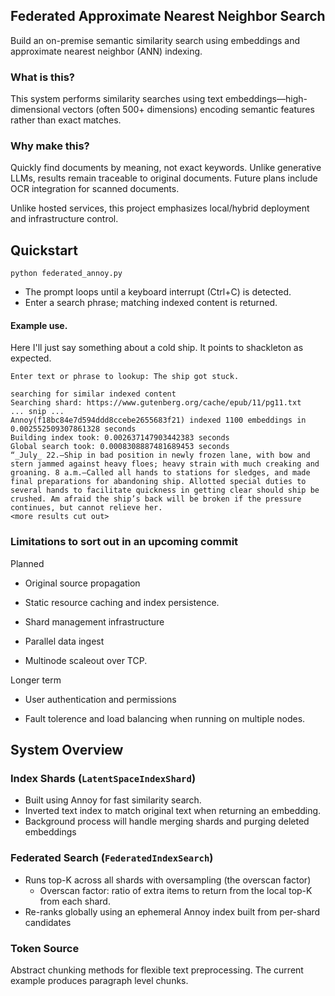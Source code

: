 ## Federated Approximate Nearest Neighbor Search

Build an on-premise semantic similarity search using embeddings and approximate nearest neighbor (ANN) indexing.

 ### What is this?
This system performs similarity searches using text embeddings—high-dimensional vectors (often 500+ dimensions) encoding semantic features rather than exact matches.

 ### Why make this?
Quickly find documents by meaning, not exact keywords. Unlike generative LLMs, results remain traceable to original documents. Future plans include OCR integration for scanned documents.

Unlike hosted services, this project emphasizes local/hybrid deployment and infrastructure control.

## Quickstart

```
python federated_annoy.py
```

- The prompt loops until a keyboard interrupt (Ctrl+C) is detected.
- Enter a search phrase; matching indexed content is returned.

#### Example use.

Here I'll just say something about a cold ship. It points to shackleton as expected.
```
Enter text or phrase to lookup: The ship got stuck.

searching for similar indexed content
Searching shard: https://www.gutenberg.org/cache/epub/11/pg11.txt
... snip ...
Annoy(f18bc84e7d594ddd8ccebe2655683f21) indexed 1100 embeddings in 0.002552509307861328 seconds
Building index took: 0.002637147903442383 seconds
Global search took: 0.0008308887481689453 seconds
“_July_ 22.—Ship in bad position in newly frozen lane, with bow and
stern jammed against heavy floes; heavy strain with much creaking and
groaning. 8 a.m.—Called all hands to stations for sledges, and made
final preparations for abandoning ship. Allotted special duties to
several hands to facilitate quickness in getting clear should ship be
crushed. Am afraid the ship’s back will be broken if the pressure
continues, but cannot relieve her.
<more results cut out>
```

### Limitations to sort out in an upcoming commit
Planned
- Original source propagation

- Static resource caching and index persistence.

- Shard management infrastructure

- Parallel data ingest

- Multinode scaleout over TCP.

Longer term

- User authentication and permissions

- Fault tolerence and load balancing when running on multiple nodes.

## System Overview

### Index Shards (`LatentSpaceIndexShard`)
- Built using Annoy for fast similarity search.
- Inverted text index to match original text when returning an embedding.
- Background process will handle merging shards and purging deleted embeddings

### Federated Search (`FederatedIndexSearch`)
- Runs top-K across all shards with oversampling (the overscan factor)
  - Overscan factor: ratio of extra items to return from the local top-K from each shard.
- Re-ranks globally using an ephemeral Annoy index built from per-shard candidates

### Token Source

Abstract chunking methods for flexible text preprocessing. The current example produces paragraph level chunks.
